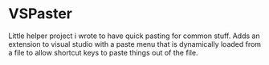 # VSPaster
Little helper project i wrote to have quick pasting for common stuff.  Adds an extension to visual studio with a paste menu that is dynamically loaded from a file to allow shortcut keys to paste things out of the file.
